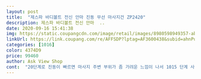 ```yaml
---
layout: post 
title:  "제스파 바디볼트 전신 안마 진동 무선 마사지건 ZP2420" 
description: 제스파 바디볼트 전신 안마  ..
date: 2020-09-16 15:41:38 
img: https://static.coupangcdn.com/image/retail/images/8980598949357-ab26eaaf-186d-4a5f-b227-af6e827516df.jpg 
linkUrl: https://link.coupang.com/re/AFFSDP?lptag=AF3600438&subid=ahnPublicAsk&pageKey=1329251157&itemId=2352991236&vendorItemId=70349479796&traceid=V0-113-7d9a60c9ff866144 
categories: [1016] 
color: 4374D9 
price: 99460 
author: Ask View Shop 
cont:  "20단계로 진동이 빠르면 마사지 주변 부위가 좀 가려운 느낌이 나서 1015 단계 사이로 사용함.<br/><br/>U자 모양 부속은 왠지 모를게 날카로운 모서리 같은데 찍힌 상처 같은 손상이 있으나 사용에는 문제 없음.<br/><br/>가방 손잡이가 아래로가게 놓고 열면 제품이 쏟아지지않고 이쁘게 잘 정돈되있는모습을 보실수있어요!!<br/>가족들이 사용후에 본체의 온오프상태를 알수있고 배터리상태도 알수가있습니다<br/>강도 체크한 후 10단계로 해보고 20단계까지 바꿔가면서 해봤네요.<br/><br/>구성품 >> 다양한 부위에 마사지를 할 수 있게 종류가 여러가지입니다.<br/> 오늘 저녁에 와이프 퇴근하면 종류별로 다 써볼 계획입니다.<br/> 사용설명서에도 자세하게 나와 있어서 부위별로 사용하기 쉬울것 같습니다.<br/><br/>끌때 정말 불편하더라구요... <br/>제스파는 단계조절키와 전원키가 따로있어서 편리합니다<br/>다른 부속은 플라스틱 마감이 좀 부실해서 플라스틱 제품에서 가장 많이 볼수 있는, 제품 제작시 금형 접합부에 생기는 튀어나오는 부분이 겉으로 보긴 작아보이는데 높은 진동에서 살갗에 닿으니 피부에 스크래치를 내서 좀 쓰라림.<br/><br/>다만, 단점으론... <br/>.<br/>제품 마감이 좀 부실함.<br/><br/>대만족입니다 ! 감사합니다 !<br/>도저히 못 참고 눈 여겨보던 마사지건을 오늘 새벽에 주문했는데, 로켓와우라 방금 퇴근 후 저녁 먹는 중에 도착했내요.<br/><br/>동영상을 보면... <br/>부끄럽게도 손이 부들부들 떨릴 정도로 힘을 줘서 버튼을 누른 후 빼야함 겨우 빠짐.<br/> 이 영상을 올릴까 말까하다 결국 공유차 올림.<br/> 사실 평소에 배터리팩 분리는 자주 할일이 없으니 큰 단점이라고는 생각하지 않으나... <br/>이거 분리한다고 너무 힘을 써서 엄지손가락이 아퍼서 올림.<br/> ㅎㅎ 참고하세요.<br/><br/>디자인 >> 생각보다 매우 깔끔하고 훌륭합니다.<br/> 5만원대 마사지건을 살까 고민했었는데 제스파 마사지건 구입한게 신의 한수 였습니다.<br/> 깜끔하고 심플함<br/>마사지 기능만으로만 평가하면 정말 시원하고 좋습니다.<br/><br/>마사지 효과는 확실네요.<br/><br/>마사지건을 정말 고민하다가 제스파제품을 선택하게됬구요<br/>마사지건이 하나 있으면 서로에게 좀 더 쉽게 마사지를 해 줄 것 같아서 쿠팡에서 알아보던 중 가성비면 그리고 후기와 평이 제일 좋은 제스파 마사지건을 구입하게 되었습니다.<br/> 좀 비싼감이 있지만 싼게 비지떡이라고 그래도 모터가 들어간 기계인데 10만원은 넘어야 되지 않을까 해서 구입하였습니다.<br/> 실제로 보니 마사지건 자체도 심플하고 싸구려티 하나도 안나네요.<br/> 부위별로 마사지할수 있는 도구들도 많아서 좋습니다.<br/><br/>마트에서 마사지건을 처음보고 전원이랑 단계조절이 하나로되있는것을 체험해봤는데<br/>많이 파세요!<br/>무게는 생각보다 가벼움.<br/><br/>배송상태  >>  로켓와우라 배송은 엄청 빨리 왔습니다.<br/> 포장도 박스가 한 번 더 덮여있어서 파손의 우려도 적었던것 같아요.<br/> 매우 만족합니다<br/>배터리 표시 LED 주변부에 실밥 같은 것들이 붙어있어 사용했던 제품인가 의심했는데, 결합부위에 섬유질 같은게 삐져 나온거라서 커터칼로 살짝 잘라내고 사용함.<br/><br/>사용자 마다 호불호가 있어요.<br/> 진동이 머리에까지 가니까 어지럽다는 사람도 있고, 아프다는 사람도 있고... <br/>이건 개인차이니 넘어가고 저는 만족.<br/><br/>상품포장이 꼼꼼해요 쿠팡박스뜯으면 또 박스가나오고 박스뜯으면 또 박스가나오고 그안에 본품이들어있는가방과 파우치가 들어있어요제품깨질 위험이 없어요ㅎㅎ<br/>손잡이 바닥부분에 본체 온오프스위치와 충전단자부분이 있는데 온으로 키면 손잡이 아랫부분에 초록불이 들어와요<br/>손잡이가 굵긴 하지만 길어서 등 중간까지는 혼자서 가능해요.<br/><br/>앞에 꽂는 부속은 계속 둥근 공 모양만 쓰게됨.<br/><br/>약 5<br/> -7분 했는데 통증으로 짜증 나던 부위에 근육통이 사라짐.<br/> 말 그대로 씻은 듯이 없어짐.<br/><br/>움직여보니 약간 뭉친 느낌은 조금 줄어들었지만 통증이 사라진 효과는 정말 좋네요.<br/><br/>저녁 후딱 먹어치운 후 바로 택배 오픈.<br/><br/>전원스위치를 키면 디스플레이 표시부에 숫자가뜨는데 배터리가 110까지 표시된다고하네용 저는 받자마자 켜봤을때 6으로 표시가 되어있네요!! 배터리가 60프로인걸 알수있었습니다.<br/><br/>제일 단점은... <br/>베터리 팩 분리 버튼에 강도가 너무 쎄서 어지간한 힘로는 잘 눌리지 않음.<br/><br/>제품 상단에 통기 구멍 같은 부분은 모터 회전부가 바로 보여서 먼지 같은 이물질이나 물 같은 액체가 들어가지 않게 조심 해야할 필요가 있음.<br/><br/>제품 선택 이유  >>  마사지건을 여기저기 알아보던중에, 금액대와 리뷰 평이 제일 좋은것 같아서 구매를 하게 되었습니다.<br/><br/>제품 설명에 옷 위로 하라는 이유가 이것 때문인거 같음.<br/> 제품 마감을 잘하면 될거 같은데 좀 아쉬움.<br/><br/>제품후기 >> 등 어깨 결림으로 인해 정형외과 진료를 받고 체외중격파와 도수치료를 병행하고 있습니다.<br/> 병원을 매이매일 갈 수 없어서 병원을 가지 않은날에는 제가 와이프에게 마사지를 하고 있는데 쉽지가 않습니다 ㅎㅎㅎ<br/>지속 시간도 길고 파워 단계도 20단계까지 있어 너무 마음에 듭니다.<br/> 진동의 강도도 만족스럽네요.<br/><br/>집에서 편하게 등이나 어깨 결릴때 마사지건으로 풀어주었으면 좋겠네요.<br/>!<br/>최근에 어깨와 승모근이 너무 아프고 가만 있어도 아리는 통증이 느껴지는 수준.<br/><br/>쿠팡 택배 박스 안에 마사지건 박스가 있고 그 안에 흰색 박스가 또 있고, 그 안에 마사지건 가방이 들어있음.<br/> 제품 하나에 박스가 3개가 나옴 ㅎㅎ<br/>터치식인데 잘되구요!! 설명서에 헤드별 사용부위가 자세히 나와있으니까 참고하시면 좋을거같습니다<br/>품질보증도 1년이니 잘 사용해볼게요♡<br/>" 
---
```

